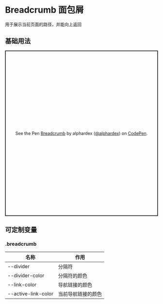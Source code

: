 # Breadcrumb 面包屑

用于展示当前页面的路径，并能向上返回

## 基础用法

<p class="codepen" data-height="265" data-theme-id="dark" data-default-tab="css,result" data-user="alphardex" data-slug-hash="WNvLvgX" style="height: 545px; box-sizing: border-box; display: flex; align-items: center; justify-content: center; border: 2px solid; margin: 1em 0; padding: 1em;" data-pen-title="Breadcrumb">
  <span>See the Pen <a href="https://codepen.io/alphardex/pen/WNvLvgX">
  Breadcrumb</a> by alphardex (<a href="https://codepen.io/alphardex">@alphardex</a>)
  on <a href="https://codepen.io">CodePen</a>.</span>
</p>
<script async src="https://static.codepen.io/assets/embed/ei.js"></script>

## 可定制变量

### .breadcrumb

| 名称                | 作用               |
| ------------------- | ------------------ |
| --divider           | 分隔符             |
| --divider-color     | 分隔符的颜色       |
| --link-color        | 导航链接的颜色     |
| --active-link-color | 当前导航链接的颜色 |
